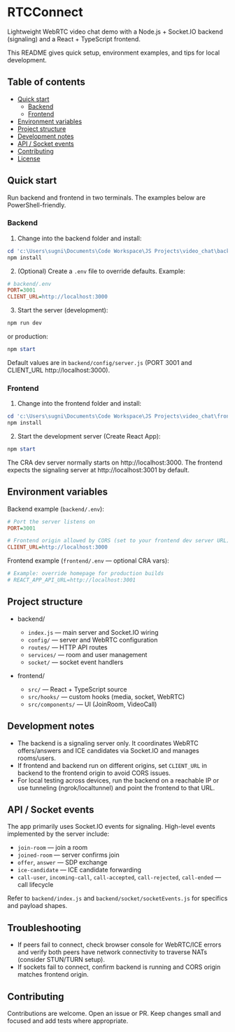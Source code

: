
# RTCConnect

Lightweight WebRTC video chat demo with a Node.js + Socket.IO backend (signaling) and a React + TypeScript frontend.

This README gives quick setup, environment examples, and tips for local development.

## Table of contents

- [Quick start](#quick-start)
   - [Backend](#backend)
   - [Frontend](#frontend)
- [Environment variables](#environment-variables)
- [Project structure](#project-structure)
- [Development notes](#development-notes)
- [API / Socket events](#api--socket-events)
- [Contributing](#contributing)
- [License](#license)

## Quick start

Run backend and frontend in two terminals. The examples below are PowerShell-friendly.

### Backend

1. Change into the backend folder and install:

```powershell
cd 'c:\Users\sugni\Documents\Code Workspace\JS Projects\video_chat\backend'
npm install
```

2. (Optional) Create a `.env` file to override defaults. Example:

```ini
# backend/.env
PORT=3001
CLIENT_URL=http://localhost:3000
```

3. Start the server (development):

```powershell
npm run dev
```

or production:

```powershell
npm start
```

Default values are in `backend/config/server.js` (PORT 3001 and CLIENT_URL http://localhost:3000).

### Frontend

1. Change into the frontend folder and install:

```powershell
cd 'c:\Users\sugni\Documents\Code Workspace\JS Projects\video_chat\frontend'
npm install
```

2. Start the development server (Create React App):

```powershell
npm start
```

The CRA dev server normally starts on http://localhost:3000. The frontend expects the signaling server at http://localhost:3001 by default.

## Environment variables

Backend example (`backend/.env`):

```ini
# Port the server listens on
PORT=3001

# Frontend origin allowed by CORS (set to your frontend dev server URL)
CLIENT_URL=http://localhost:3000
```

Frontend example (`frontend/.env` — optional CRA vars):

```ini
# Example: override homepage for production builds
# REACT_APP_API_URL=http://localhost:3001
```

## Project structure

- backend/
   - `index.js` — main server and Socket.IO wiring
   - `config/` — server and WebRTC configuration
   - `routes/` — HTTP API routes
   - `services/` — room and user management
   - `socket/` — socket event handlers

- frontend/
   - `src/` — React + TypeScript source
   - `src/hooks/` — custom hooks (media, socket, WebRTC)
   - `src/components/` — UI (JoinRoom, VideoCall)

## Development notes

- The backend is a signaling server only. It coordinates WebRTC offers/answers and ICE candidates via Socket.IO and manages rooms/users.
- If frontend and backend run on different origins, set `CLIENT_URL` in backend to the frontend origin to avoid CORS issues.
- For local testing across devices, run the backend on a reachable IP or use tunneling (ngrok/localtunnel) and point the frontend to that URL.

## API / Socket events

The app primarily uses Socket.IO events for signaling. High-level events implemented by the server include:

- `join-room` — join a room
- `joined-room` — server confirms join
- `offer`, `answer` — SDP exchange
- `ice-candidate` — ICE candidate forwarding
- `call-user`, `incoming-call`, `call-accepted`, `call-rejected`, `call-ended` — call lifecycle

Refer to `backend/index.js` and `backend/socket/socketEvents.js` for specifics and payload shapes.

## Troubleshooting

- If peers fail to connect, check browser console for WebRTC/ICE errors and verify both peers have network connectivity to traverse NATs (consider STUN/TURN setup).
- If sockets fail to connect, confirm backend is running and CORS origin matches frontend origin.

## Contributing

Contributions are welcome. Open an issue or PR. Keep changes small and focused and add tests where appropriate.



